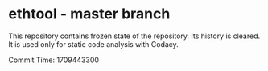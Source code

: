 # ethtool - master branch

This repository contains frozen state of the repository.
Its history is cleared. It is used only for static code
analysis with Codacy.

Commit Time: 1709443300